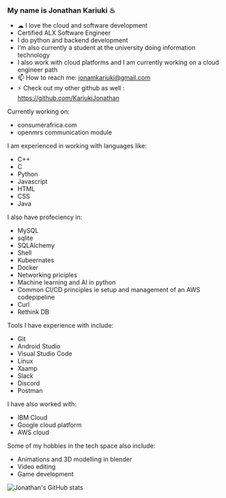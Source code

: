 ### My name is Jonathan Kariuki ♨

<!--
**JonathanSecondGithub/JonathanSecondGithub** is a ✨ _special_ ✨ repository because its `README.md` (this file) appears on your GitHub profile.

Here are some ideas to get you started:

- 🔭 I’m currently working on ...
- 🌱 I’m currently learning ...
- 👯 I’m looking to collaborate on ...
- 🤔 I’m looking for help with ...
- 💬 Ask me about ...
- 📫 How to reach me: ...
- 😄 Pronouns: ...
- ⚡ Fun fact: ...
-->


- ☁ I love the cloud and software development
- Certified ALX Software Engineer
- I do python and backend development
- I’m also currently a student at the university doing information technology
- I also work with cloud platforms and I am currently working on a cloud engineer path
- 📫 How to reach me: jonamkariuki@gmail.com
- ⚡ Check out my other github as well : https://github.com/KariukiJonathan


Currently working on:
- consumerafrica.com
- openmrs communication module

I am experienced in working with languages like:
- C++
- C
- Python
- Javascript
- HTML
- CSS
- Java

I also have profeciency in:
- MySQL 
- sqlite
- SQLAlchemy
- Shell
- Kubeernates
- Docker
- Networking priciples
- Machine learning and AI in python
- Common CI/CD principles ie setup and management of an AWS codepipeline
- Curl
- Rethink DB

Tools I have experience with include:
- Git
- Android Studio
- Visual Studio Code
- Linux
- Xaamp
- Slack
- Discord
- Postman

I have also worked with:
- IBM Cloud
- Google cloud platform
- AWS cloud

Some of my hobbies in the tech space also include:
- Animations and 3D modelling in blender
- Video editing
- Game development

![Jonathan's GitHub stats](https://github-readme-stats.vercel.app/api?username=JonathanSecondGithub&show_icons=true)
